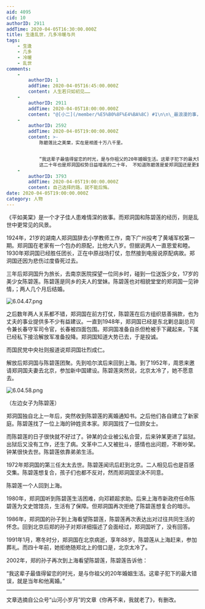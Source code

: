 ```yaml
---
aid: 4095
cid: 10
authorID: 2911
addTime: 2020-04-05T16:30:00.000Z
title: 生逢乱世，几多冷暖与共
tags:
    - 生逢
    - 几多
    - 冷暖
    - 乱世
comments:
    -
        authorID: 1
        addTime: 2020-04-05T16:45:00.000Z
        content: 人生若只如初见……
    -
        authorID: 2911
        addTime: 2020-04-05T18:00:00.000Z
        content: "@[小二](/member/%E5%B0%8F%E4%BA%8C) #1\n\n\_最浪漫的事，是没有后来的事……"
    -
        authorID: 2592
        addTime: 2020-04-05T19:00:00.000Z
        content: >-
            陈碧莲比之美棠，实在是相差十万八千里。


            “我这辈子最值得留恋的时光，是与你祖父的20年婚姻生活。这辈子犯下的最大错误，就是当年和他离婚。”
            这二十年也是郑洞国权势日益增高的二十年， 不知道陈碧莲是爱郑洞国还是更爱郑洞国的权势？ 如果有两人更多的生活细节，或许更明了
    -
        authorID: 3793
        addTime: 2020-04-05T19:00:00.000Z
        content: 自己选择的路，就不能后悔。
date: 2020-04-05T19:00:00.000Z
category: 人物
---
```


《平如美棠》是一个才子佳人患难情深的故事。而郑洞国和陈碧莲的经历，则是乱世中更常见的风景。

1924年，21岁的湖南人郑洞国辞去小学教师工作，南下广州投考了黄埔军校第一期。郑洞国在老家有一个包办的原配，比他大八岁。但据说两人一直恩爱和睦。1930年郑洞国已经胜任团长，正在中原战场打仗，忽然接到电报说原配病故。郑洞国还因为悲伤过度昏死过去。

三年后郑洞国升为旅长，去南京医院探望一位同乡时，碰到一位送饭少女，17岁的美少女陈碧莲。陈碧莲是同乡的夫人的堂妹。陈碧莲也对相貌堂堂的郑洞国一见钟情，；两人几个月后结婚。

![6.04.47.png](https://i.loli.net/2020/04/06/9wbmvtW6FGBYLAN.png)

之后数年两人关系都不错，郑洞国在前方打仗，陈碧莲在后方组织慈善捐款，也为丈夫的事业提供多不少有益建议。一直到1948年，郑洞国已经是东北剿总副总司令兼长春守军司令官，长春被四面包围。郑洞国准备自杀但枪被手下藏起来，下属已经私下接洽解放军准备投降。郑洞国知道大势已去，于是投诚。

而国民党中央社则报道说郑洞国壮烈成仁。

解放后郑洞国与陈碧莲团聚。先到哈尔滨后来回到上海。到了1952年，周恩来邀请郑洞国夫妻去北京，参加新中国建设。陈碧莲突然说，北京太冷了，她不愿意去。

![6.04.58.png](https://i.loli.net/2020/04/06/UeKyQVxMSvq2HJ6.png)

（左边女子为陈碧莲）

郑洞国独自北上一年后，突然收到陈碧莲的离婚通知书。之后他们各自建立了新家庭。陈碧莲找了一位上海的钟姓资本家。郑洞国找了一位顾女士。

而陈碧莲的日子很快就不好过了。钟某的企业被公私合营，后来钟某更进了监狱。出狱后又没有工作，还生了病。文革中二人又被批斗，感情也出问题，不断吵架。钟某很快去世。陈碧莲依靠弟弟生活。

1972年郑洞国的第三任太太去世。陈碧莲闻讯后赶到北京。二人相见后也是百感交集。陈碧莲想复合，孩子们也都不反对，然而郑洞国坚决不同意。

陈碧莲一个人回到上海。

1980年，郑洞国听到陈碧莲生活困难，向邓颖超求助。后来上海市新政府任命陈碧莲为文史馆馆员，生活有了保障。但郑洞国再次拒绝了陈碧莲想复合的暗示。

1986年，郑洞国的孙子到上海看望陈碧莲，陈碧莲再次表达出对过往共同生活的怀念。回到北京后郑的孙子对郑详细描述了会面经过，郑洞国听了，没有回答。

1991年1月，寒冬时分，郑洞国在北京病逝，享年88岁。陈碧莲从上海赶来，参加葬礼。而四十年前，她拒绝随郑北上的借口是，北京太冷了。

2002年，郑的孙子再次到上海看望陈碧莲，陈碧莲告诉他：

“我这辈子最值得留恋的时光，是与你祖父的20年婚姻生活。这辈子犯下的最大错误，就是当年和他离婚。”

* * *

文章选摘自公众号“山河小岁月”的文章《你再不来，我就老了》，有删改。
